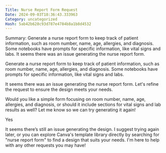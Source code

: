 ```yaml
---
Title: Nurse Report Form Request
Date: 2024-09-03T18:36:43.333963
Category: uncategorized
Hash: 5ab42b628c93d787e4784b8a1b8d4532
---
```

Summary: Generate a nurse report form to keep track of patient information, such as room number, name, age, allergies, and diagnosis. Some notebooks have prompts for specific information, like vital signs and labs. It seems there was an issue generating the nurse report form.

Generate a nurse report form to keep track of patient information, such as room number, name, age, allergies, and diagnosis. Some notebooks have prompts for specific information, like vital signs and labs.

It seems there was an issue generating the nurse report form. Let's refine the request to ensure the design meets your needs. 

Would you like a simple form focusing on room number, name, age, allergies, and diagnosis, or should it include sections for vital signs and lab results as well? Let me know so we can try generating it again!

Yes

It seems there’s still an issue generating the design. I suggest trying again later, or you can explore Canva's template library directly by searching for "nurse report form" to find a design that suits your needs. I'm here to help with any other requests you may have!
